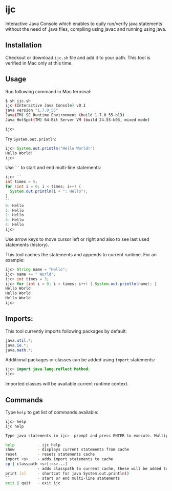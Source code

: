 ijc
===

Interactive Java Console which enables to quily run/verify java statements without the need of .java files, compiling using javac and running using java. 


Installation 
------------

Checkout or download <code>ijc.sh</code> file and add it to your path. This tool is verified in Mac only at this time. 


Usage
-----

Run following command in Mac terminal: 
```bash
$ sh ijc.sh 
ijc (Interactive Java Console) v0.1
java version "1.7.0_55"
Java(TM) SE Runtime Environment (build 1.7.0_55-b13)
Java HotSpot(TM) 64-Bit Server VM (build 24.55-b03, mixed mode)

ijc> 
```

Try <code>System.out.println</code>: 
```java
ijc> System.out.println("Hello World!")
Hello World!
ijc> 
```

Use <code>``</code> to start and end multi-line statements: 
```java
ijc> ``
int times = 5; 
for (int i = 0; i < times; i++) { 
  System.out.println(i + ": Hello"); 
} 
``
0: Hello
1: Hello
2: Hello
3: Hello
4: Hello
ijc> 
```

Use arrow keys to move cursor left or right and also to see last used statements (history). 

This tool caches the statements and appends to current runtime. For an example: 
```java 
ijc> String name = "Hello"; 
ijc> name += " World"; 
ijc> int times = 3; 
ijc> for (int i = 0; i < times; i++) { System.out.println(name); } 
Hello World
Hello World
Hello World
ijc> 
```

Imports: 
--------
This tool currently imports following packages by default: 
```java
java.util.*; 
java.io.*; 
java.math.*; 
```

Additional packages or classes can be added using <code>import</code> statements: 
```java
ijc> import java.lang.reflect.Method;
ijc>
```
Imported classes will be available current runtime context. 

Commands
--------
Type <code>help</code> to get list of commands available: 
```bash
ijc> help 
ijc help

Type java statements in ijc>  prompt and press ENTER to execute. Multiple statements can be entered by enclosing with 

help          - ijc help
show          - displays current statements from cache
reset         - resets statements cache
import <s>    - adds import statements to cache
cp | classpath <s>[:<s>...]
              - adds classpath to current cache, these will be added to classpath when running statements
print [s]     - shortcut for java System.out.println()
``            - start or end multi-line statements
exit | quit   - exit ijc

```

